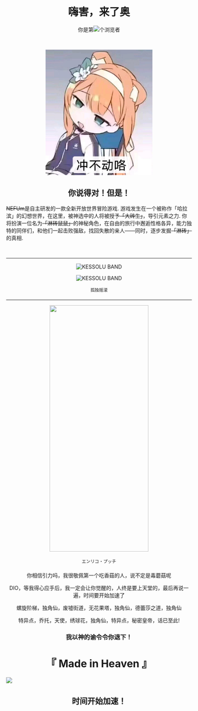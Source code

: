 <h1 align="center"> 
  嗨害，来了奥<br></h1>
  <p align="center">你是第<img src="https://profile-counter.glitch.me/Jeffylison/count.svg" >个浏览者</p>

<br>
<p align="center"><img src="https://github.com/Jeffylison/Jeffylison/blob/main/%E5%86%B2%E4%B8%8D%E5%8A%A8%E5%92%AF.jpg" width="290" height="340"></p>
<h2 align="center">你说得对！但是！</h2>
<p ><del>NEFUm</del>是自主研发的一款全新开放世界冒险游戏. 游戏发生在一个被称作「哈拉滨」的幻想世界，在这里，被神选中的人将被授予<del>「大砖生」</del>，导引元素之力. 你将扮演一位名为<del>「淋砖鼠鼠」</del>的神秘角色，在自由的旅行中邂逅性格各异，能力独特的同伴们，和他们一起击败强敌，找回失散的亲人——同时，逐步发掘<del>「淋砖」</del>的真相.</p><br><hr>
<!--
        ⠻⣦⡈⠛⢿⡌⢆⢂⠹⣿⣧⡄⡄⠹⡄⢆⡟⢄⠉⢟⣮⣷⢄⠐⢤⡤⢤⣬⣭⣭
        ⣷⣤⠙⣶⣦⠙⡌⢻⠂⠘⣿⣷⢹⠄⢳⠘⣿⡟⣿⡄⢳⡆⢳⠛⢢⠈⠉⠛⠛⠛
        ⢿⣿⣷⣀⠈⠓⠌⠂⠘⢆⠈⢙⣎⢣⠘⡆⢣⡛⣿⡇⢀⡙⠚⠶⠶⠿⠷⠶⠒⠒
        ⣾⠿⣿⣿⣦⣄⣁⣀⣠⡀⠡⠄⠳⡛⢆⠱⠈⢧⣿⡇⠸⠟⠉⠐⠠⠄⠄⠄⣼⣿
        ⣿⣷⣬⣉⣛⣛⠛⠿⠿⣧⣷⣦⣄⠘⢿⡆⠡⠘⣀⡇⢠⣶⣷⣮⣤⣤⣴⣿⣿⣿
        ⣿⣿⣿⣿⣿⣿⣿⣿⣿⣿⣿⣿⣿⣷⡀⢿⡀⠄⠉⡇⢸⣿⣿⣿⣉⣉⣉⣉⣉⣰
        ⣿⣿⣿⣿⣿⣿⣿⣿⣿⣿⣿⣿⣿⡏⣿⣦⡙⠄⠄⠁⢸⣿⣿⣿⣿⣿⣿⣿⣿⣿
        ⣿⡙⠿⣿⣿⣿⣿⣿⣿⣿⣿⣿⠿⠁⣿⣿⣷⣌⠄⠄⠘⣿⣿⣿⣿⣿⣿⣿⣿⣿
        ⣿⣿⣦⣀⡨⣝⡻⠿⣻⣿⣧⣄⠄⠄⣿⣿⣿⣿⣿⣦⡀⢻⣿⣿⣿⣿⣿⡿⠿⣿
        ⣿⣿⣿⣿⡇⢿⡛⢿⣿⣿⣿⣿⣧⠘⣿⣛⣻⣿⣿⣿⣿⣤⡿⢿⠿⣛⡃⠄⣸⣿
        ⡹⣿⣿⣿⣿⣼⣷⣶⣝⢿⣿⣿⣿⣧⣿⣿⣿⣿⣿⣿⣿⣿⡿⠟⣿⢇⣈⣼⣿⣿
        ⣿⣜⢿⣭⢻⣿⣿⣿⣯⢧⠙⢻⠛⣛⣛⠛⠛⠿⠿⠟⣛⣥⣶⣼⢏⣾⣿⣿⣿⣿
        ⣿⣿⣎⠿⣇⢻⣿⣿⣿⡌⢷⣆⢭⣓⣒⣒⣛⣣⣶⠞⣵⣿⣿⣿⡿⣱⣾⣿⣿⣿
-城之内一张-->
<p align="center"><img src="https://user-images.githubusercontent.com/100355251/219846553-62b4a342-8db5-4348-bf79-4298792c091b.png" alt="KESSOLU BAND"></p>
<p align="center"><img src="https://user-images.githubusercontent.com/100355251/219846421-67bcaa3f-67ff-49cc-8a75-6e08ff7aa1f6.png" alt="KESSOLU BAND"></p>
<p align="center"><sup>孤独摇滚</sup></p>
<hr>
<p align="center"><img src="https://user-images.githubusercontent.com/100355251/219844414-bfbd0b2c-049c-41aa-93d0-6e3ed53f0d63.png" width="268" height="668"></p>
<p align="center"><sup>エンリコ・プッチ</sup></p>
<p align="center">你相信引力吗，我很敬佩第一个吃香菇的人，说不定是毒蘑菇呢<br></p>
<p align="center">DIO，等我得心应手后，我一定会让你觉醒的，人终是要上天堂的，最后再说一遍，时间要开始加速了<br></p>
<p align="center">螺旋阶梯，独角仙，废墟街道，无花果塔，独角仙，德蕾莎之道，独角仙<br></p>
<p align="center">特异点，乔托，天使，绣球花，独角仙，特异点，秘密皇帝，话已至此!</p>
<h3 align="center">我以神的谕令令你退下！</h3>
<h1 align="center">『 Made in Heaven 』</h1>
<img src="https://user-images.githubusercontent.com/100355251/219632061-89ee6ba0-9296-48ee-a39b-ab5d2fa8eb38.png">
<h2 align="center">时间开始加速！</h2>
